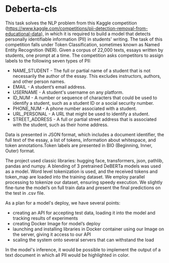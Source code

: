 # Deberta-cls

This task solves the NLP problem from this Kaggle competition
(https://www.kaggle.com/competitions/pii-detection-removal-from-educational-data),
in which it is required to build a model that detects personally identifiable
information (PII) in students' writing. The task of this competition falls under
Token Classification, sometimes known as Named Entity Recognition (NER). Given a
corpus of 22,000 texts, essays written by students, one prompt at a time. The
competition asks competitors to assign labels to the following seven types of
PII:

- NAME_STUDENT - The full or partial name of a student that is not necessarily
  the author of the essay. This excludes instructors, authors, and other person
  names.
- EMAIL - A student’s email address.
- USERNAME - A student's username on any platform.
- ID_NUM - A number or sequence of characters that could be used to identify a
  student, such as a student ID or a social security number.
- PHONE_NUM - A phone number associated with a student.
- URL_PERSONAL - A URL that might be used to identify a student.
- STREET_ADDRESS - A full or partial street address that is associated with the
  student, such as their home address.

Data is presented in JSON format, which includes a document identifier, the full
text of the essay, a list of tokens, information about whitespace, and token
annotations.Token labels are presented in BIO (Beginning, Inner, Outer) format.

The project used classic libraries: hugging face, transformers, json, pathlib,
pandas and numpy. A blending of 3 pretrained DeBERTa models was used as a model.
Word level tokenization is used, and the received tokens and token_map are
loaded into the training dataset. We employ parallel processing to tokenize our
dataset, ensuring speedy execution. We slightly fine-tune the model’s on full
train data and present the final predictions on the test in .csv file.

As a plan for a model's deploy, we have several points:

- creating an API for accepting test data, loading it into the model and
  tracking results of experiments
- creating Docker Image for model’s deploy
- launching and installing libraries in Docker container using our Image on the
  server, giving it access to our API
- scaling the system onto several servers that can withstand the load

In the model's inference, it would be possible to implement the output of a text
document in which all PII would be highlighted in color.
